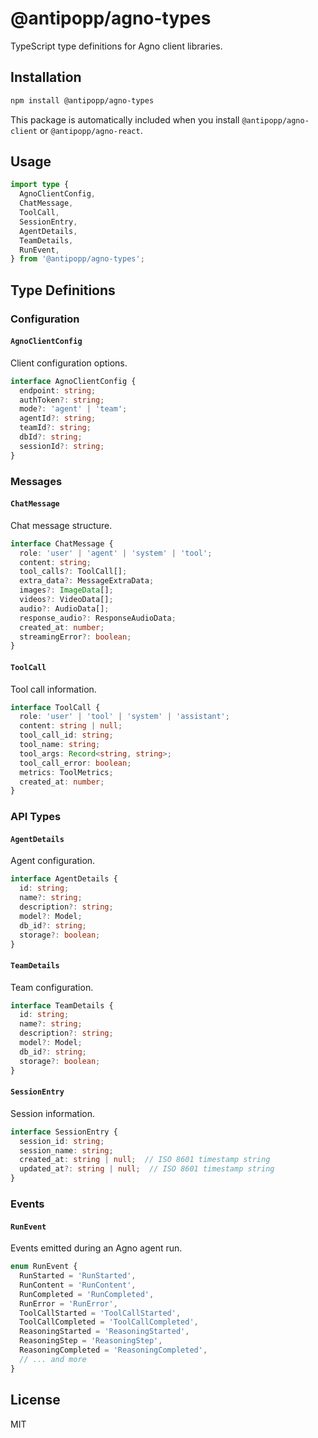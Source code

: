# @antipopp/agno-types

TypeScript type definitions for Agno client libraries.

## Installation

```bash
npm install @antipopp/agno-types
```

This package is automatically included when you install `@antipopp/agno-client` or `@antipopp/agno-react`.

## Usage

```typescript
import type {
  AgnoClientConfig,
  ChatMessage,
  ToolCall,
  SessionEntry,
  AgentDetails,
  TeamDetails,
  RunEvent,
} from '@antipopp/agno-types';
```

## Type Definitions

### Configuration

#### `AgnoClientConfig`

Client configuration options.

```typescript
interface AgnoClientConfig {
  endpoint: string;
  authToken?: string;
  mode?: 'agent' | 'team';
  agentId?: string;
  teamId?: string;
  dbId?: string;
  sessionId?: string;
}
```

### Messages

#### `ChatMessage`

Chat message structure.

```typescript
interface ChatMessage {
  role: 'user' | 'agent' | 'system' | 'tool';
  content: string;
  tool_calls?: ToolCall[];
  extra_data?: MessageExtraData;
  images?: ImageData[];
  videos?: VideoData[];
  audio?: AudioData[];
  response_audio?: ResponseAudioData;
  created_at: number;
  streamingError?: boolean;
}
```

#### `ToolCall`

Tool call information.

```typescript
interface ToolCall {
  role: 'user' | 'tool' | 'system' | 'assistant';
  content: string | null;
  tool_call_id: string;
  tool_name: string;
  tool_args: Record<string, string>;
  tool_call_error: boolean;
  metrics: ToolMetrics;
  created_at: number;
}
```

### API Types

#### `AgentDetails`

Agent configuration.

```typescript
interface AgentDetails {
  id: string;
  name?: string;
  description?: string;
  model?: Model;
  db_id?: string;
  storage?: boolean;
}
```

#### `TeamDetails`

Team configuration.

```typescript
interface TeamDetails {
  id: string;
  name?: string;
  description?: string;
  model?: Model;
  db_id?: string;
  storage?: boolean;
}
```

#### `SessionEntry`

Session information.

```typescript
interface SessionEntry {
  session_id: string;
  session_name: string;
  created_at: string | null;  // ISO 8601 timestamp string
  updated_at?: string | null;  // ISO 8601 timestamp string
}
```

### Events

#### `RunEvent`

Events emitted during an Agno agent run.

```typescript
enum RunEvent {
  RunStarted = 'RunStarted',
  RunContent = 'RunContent',
  RunCompleted = 'RunCompleted',
  RunError = 'RunError',
  ToolCallStarted = 'ToolCallStarted',
  ToolCallCompleted = 'ToolCallCompleted',
  ReasoningStarted = 'ReasoningStarted',
  ReasoningStep = 'ReasoningStep',
  ReasoningCompleted = 'ReasoningCompleted',
  // ... and more
}
```

## License

MIT
